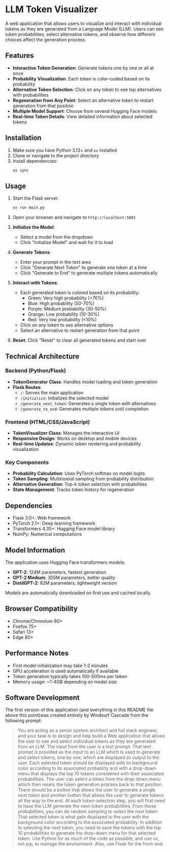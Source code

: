 # LLM Token Visualizer

A web application that allows users to visualize and interact with individual tokens as they are generated from a Language Model (LLM). Users can see token probabilities, select alternative tokens, and observe how different choices affect the generation process.

## Features

- **Interactive Token Generation**: Generate tokens one by one or all at once
- **Probability Visualization**: Each token is color-coded based on its probability
- **Alternative Token Selection**: Click on any token to see top alternatives with probabilities
- **Regeneration from Any Point**: Select an alternative token to restart generation from that position
- **Multiple Model Support**: Choose from several Hugging Face models
- **Real-time Token Details**: View detailed information about selected tokens

## Installation

1. Make sure you have Python 3.13+ and `uv` installed
2. Clone or navigate to the project directory
3. Install dependencies:
   ```bash
   uv sync
   ```

## Usage

1. Start the Flask server:
   ```bash
   uv run main.py
   ```

2. Open your browser and navigate to `http://localhost:5001`

3. **Initialize the Model**:
   - Select a model from the dropdown
   - Click "Initialize Model" and wait for it to load

4. **Generate Tokens**:
   - Enter your prompt in the text area
   - Click "Generate Next Token" to generate one token at a time
   - Click "Generate to End" to generate multiple tokens automatically

5. **Interact with Tokens**:
   - Each generated token is colored based on its probability:
     - Green: Very high probability (>70%)
     - Blue: High probability (50-70%)
     - Purple: Medium probability (30-50%)
     - Orange: Low probability (10-30%)
     - Red: Very low probability (<10%)
   - Click on any token to see alternative options
   - Select an alternative to restart generation from that point

6. **Reset**: Click "Reset" to clear all generated tokens and start over

## Technical Architecture

### Backend (Python/Flask)
- **TokenGenerator Class**: Handles model loading and token generation
- **Flask Routes**:
  - `/`: Serves the main application
  - `/initialize`: Initializes the selected model
  - `/generate_next_token`: Generates a single token with alternatives
  - `/generate_to_end`: Generates multiple tokens until completion

### Frontend (HTML/CSS/JavaScript)
- **TokenVisualizer Class**: Manages the interactive UI
- **Responsive Design**: Works on desktop and mobile devices
- **Real-time Updates**: Dynamic token rendering and probability visualization

### Key Components
- **Probability Calculation**: Uses PyTorch softmax on model logits
- **Token Sampling**: Multinomial sampling from probability distribution
- **Alternative Generation**: Top-k token selection with probabilities
- **State Management**: Tracks token history for regeneration

## Dependencies

- Flask 3.0+: Web framework
- PyTorch 2.1+: Deep learning framework
- Transformers 4.35+: Hugging Face model library
- NumPy: Numerical computations

## Model Information

The application uses Hugging Face transformers models:
- **GPT-2**: 124M parameters, fastest generation
- **GPT-2 Medium**: 355M parameters, better quality
- **DistilGPT-2**: 82M parameters, lightweight version

Models are automatically downloaded on first use and cached locally.

## Browser Compatibility

- Chrome/Chromium 80+
- Firefox 75+
- Safari 13+
- Edge 80+

## Performance Notes

- First model initialization may take 1-2 minutes
- GPU acceleration is used automatically if available
- Token generation typically takes 100-500ms per token
- Memory usage: ~1-4GB depending on model size

## Software Development

The first version of this application (and everything in this README file above this point)was created entirely by Windsurf Cascade from the following prompt:

> You are acting as a senior system architect and full stack engineer, and your task is to design and help build a Web application that allows the user to see and select individual tokens as they are generated from an LLM. The input from the user is a text prompt. That text prompt is provided as the input to an LLM which is used to generate and select tokens, one by one, which are displayed as output to the user. Each selected token should be displayed with its background color according to its associated probabilty and with a drop-down menu that displays the top 10 tokens considered with their associated probabilities. The user can select a token from the drop-down menu which then resets the token generation process back to that position. There should be a button that allows the user to generate a single next token and another button that allows the user to generate tokens all the way to the end. At each token-selection step, you will first need to have the LLM generate the next-token probabilities. From those probabilities, you can do random sampling to select the next token. That selected token is what gets displayed to the user with the background color according to the associated probability. In addition to selecting the next token, you need to save the tokens with the top 10 probabilities to generate the drop-down menu for that selected token. Use Python for as much of the code as possible, and use uv, not pip, to manage the environment. Also, use Flask for the front-end.
